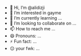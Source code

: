 - 👋 Hi, I’m @alidizji
- 👀 I’m interested in gayme
- 🌱 I’m currently learning ...
- 💞️ I’m looking to collaborate on ...
- 📫 How to reach me ...
- 😄 Pronouns: ...
- ⚡ Fun fact: ...
- 😑 your fwk: ...
<!---
alidizji/alidizji is a ✨ special ✨ repository because its `README.md` (this file) appears on your GitHub profile.
You can click the Preview link to take a look at your changes.
--->
